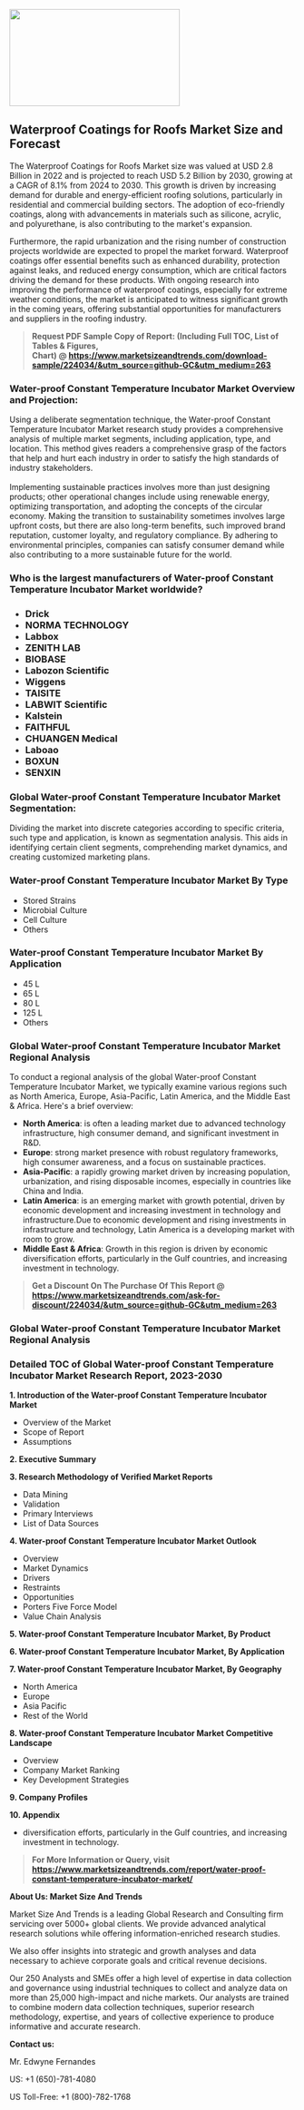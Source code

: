 <p><img class="alignnone size-medium wp-image-20088" src="https://ffe5etoiles.com/wp-content/uploads/2024/12/MST1-300x171.png" alt="" width="300" height="171" /></p><h2>Waterproof Coatings for Roofs Market Size and Forecast</h2><p>The Waterproof Coatings for Roofs Market size was valued at USD 2.8 Billion in 2022 and is projected to reach USD 5.2 Billion by 2030, growing at a CAGR of 8.1% from 2024 to 2030. This growth is driven by increasing demand for durable and energy-efficient roofing solutions, particularly in residential and commercial building sectors. The adoption of eco-friendly coatings, along with advancements in materials such as silicone, acrylic, and polyurethane, is also contributing to the market's expansion.</p><p>Furthermore, the rapid urbanization and the rising number of construction projects worldwide are expected to propel the market forward. Waterproof coatings offer essential benefits such as enhanced durability, protection against leaks, and reduced energy consumption, which are critical factors driving the demand for these products. With ongoing research into improving the performance of waterproof coatings, especially for extreme weather conditions, the market is anticipated to witness significant growth in the coming years, offering substantial opportunities for manufacturers and suppliers in the roofing industry.</p></p><blockquote id="" class=""><strong>Request PDF Sample Copy of Report: (Including Full TOC, List of Tables &amp; Figures, Chart)&nbsp;@&nbsp;<strong><a href="https://www.marketsizeandtrends.com/download-sample/224034/&utm_source=github-GC&utm_medium=263" target="_blank">https://www.marketsizeandtrends.com/download-sample/224034/&utm_source=github-GC&utm_medium=263</a></strong></strong></blockquote><h3 id="" class="">Water-proof Constant Temperature Incubator Market&nbsp;Overview and Projection:</h3><p id="" class="">Using a deliberate segmentation technique, the Water-proof Constant Temperature Incubator Market research study provides a comprehensive analysis of multiple market segments, including application, type, and location. This method gives readers a comprehensive grasp of the factors that help and hurt each industry in order to satisfy the high standards of industry stakeholders. <br /> <br />Implementing sustainable practices involves more than just designing products; other operational changes include using renewable energy, optimizing transportation, and adopting the concepts of the circular economy. Making the transition to sustainability sometimes involves large upfront costs, but there are also long-term benefits, such improved brand reputation, customer loyalty, and regulatory compliance. By adhering to environmental principles, companies can satisfy consumer demand while also contributing to a more sustainable future for the world.</p><h3 id="" class="">Who is the largest manufacturers of&nbsp;Water-proof Constant Temperature Incubator Market worldwide?</h3><h3 class=""><p><ul><li>Drick </li><li> NORMA TECHNOLOGY </li><li> Labbox </li><li> ZENITH LAB </li><li> BIOBASE </li><li> Labozon Scientific </li><li> Wiggens </li><li> TAISITE </li><li> LABWIT Scientific </li><li> Kalstein </li><li> FAITHFUL </li><li> CHUANGEN Medical </li><li> Laboao </li><li> BOXUN </li><li> SENXIN</li></ul></p></h3><h3 id="" class="">Global&nbsp;Water-proof Constant Temperature Incubator Market Segmentation:</h3><p id="" class="">Dividing the market into discrete categories according to specific criteria, such type and application, is known as segmentation analysis. This aids in identifying certain client segments, comprehending market dynamics, and creating customized marketing plans.</p><h3 id="" class="">Water-proof Constant Temperature Incubator Market&nbsp;By Type</h3><p><p><ul><li>Stored Strains</li><li> Microbial Culture</li><li> Cell Culture</li><li> Others</p></li></ul></p></p><h3 id="" class="">Water-proof Constant Temperature Incubator Market&nbsp;By Application</h3><p class=""><p><ul><li>45 L</li><li> 65 L</li><li> 80 L</li><li> 125 L</li><li> Others</li></ul></p></p><h3 id="" class="">Global Water-proof Constant Temperature Incubator Market Regional Analysis</h3><p id="" class="">To conduct a regional analysis of the global Water-proof Constant Temperature Incubator Market, we typically examine various regions such as North America, Europe, Asia-Pacific, Latin America, and the Middle East &amp; Africa. Here's a brief overview:</p><ul><li><strong>North America</strong>: is often a leading market due to advanced technology infrastructure, high consumer demand, and significant investment in R&amp;D.</li><li><strong>Europe</strong>: strong market presence with robust regulatory frameworks, high consumer awareness, and a focus on sustainable practices.</li><li><strong>Asia-Pacific</strong>: a rapidly growing market driven by increasing population, urbanization, and rising disposable incomes, especially in countries like China and India.</li><li><strong>Latin America</strong>: is an emerging market with growth potential, driven by economic development and increasing investment in technology and infrastructure.Due to economic development and rising investments in infrastructure and technology, Latin America is a developing market with room to grow.</li><li><strong>Middle East &amp; Africa</strong>: Growth in this region is driven by economic diversification efforts, particularly in the Gulf countries, and increasing investment in technology.</li></ul><blockquote id="" class=""><strong>Get a Discount On The Purchase Of This Report @ <strong><a href="https://www.marketsizeandtrends.com/ask-for-discount/224034/&utm_source=github-GC&utm_medium=263" target="_blank">https://www.marketsizeandtrends.com/ask-for-discount/224034/&utm_source=github-GC&utm_medium=263</a></strong></strong></blockquote><h3 id="" class="">Global Water-proof Constant Temperature Incubator Market Regional Analysis</h3><h3 id="" class="">Detailed TOC of Global Water-proof Constant Temperature Incubator Market Research Report, 2023-2030</h3><p id="" class=""><strong>1. Introduction of the Water-proof Constant Temperature Incubator Market</strong></p><ul><li>Overview of the Market</li><li>Scope of Report</li><li>Assumptions</li></ul><p id="" class=""><strong>2. Executive Summary</strong></p><p id="" class=""><strong>3. Research Methodology of Verified Market Reports</strong></p><ul><li>Data Mining</li><li>Validation</li><li>Primary Interviews</li><li>List of Data Sources</li></ul><p id="" class=""><strong>4. Water-proof Constant Temperature Incubator Market Outlook</strong></p><ul><li>Overview</li><li>Market Dynamics</li><li>Drivers</li><li>Restraints</li><li>Opportunities</li><li>Porters Five Force Model</li><li>Value Chain Analysis</li></ul><p id="" class=""><strong>5. Water-proof Constant Temperature Incubator Market, By Product</strong></p><p id="" class=""><strong>6. Water-proof Constant Temperature Incubator Market, By Application</strong></p><p id="" class=""><strong>7. Water-proof Constant Temperature Incubator Market, By Geography</strong></p><ul><li>North America</li><li>Europe</li><li>Asia Pacific</li><li>Rest of the World</li></ul><p id="" class=""><strong>8. Water-proof Constant Temperature Incubator Market Competitive Landscape</strong></p><ul><li>Overview</li><li>Company Market Ranking</li><li>Key Development Strategies</li></ul><p id="" class=""><strong>9. Company Profiles</strong></p><p id="" class=""><strong>10. Appendix</strong></p><ul><li>diversification efforts, particularly in the Gulf countries, and increasing investment in technology.</li></ul><blockquote id="" class=""><strong>For More Information or Query, visit <strong><strong><a href="https://www.marketsizeandtrends.com/report/water-proof-constant-temperature-incubator-market/" target="_blank">https://www.marketsizeandtrends.com/report/water-proof-constant-temperature-incubator-market/</a></strong></strong></strong></blockquote><p id="" class=""><strong>About Us: Market Size And Trends</strong></p><p id="" class="">Market Size And Trends is a leading Global Research and Consulting firm servicing over 5000+ global clients. We provide advanced analytical research solutions while offering information-enriched research studies.</p><p id="" class="">We also offer insights into strategic and growth analyses and data necessary to achieve corporate goals and critical revenue decisions.</p><p id="" class="">Our 250 Analysts and SMEs offer a high level of expertise in data collection and governance using industrial techniques to collect and analyze data on more than 25,000 high-impact and niche markets. Our analysts are trained to combine modern data collection techniques, superior research methodology, expertise, and years of collective experience to produce informative and accurate research.</p><p id="" class=""><strong>Contact us:</strong></p><p id="" class="">Mr. Edwyne Fernandes</p><p id="" class="">US: +1 (650)-781-4080</p><p id="" class="">US Toll-Free: +1 (800)-782-1768</p>
